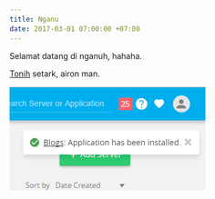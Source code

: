 ```yaml
---
title: Nganu
date: 2017-03-01 07:00:00 +07:00
---
```


Selamat datang di nganuh, hahaha.

[Tonih](https://tonihsetark.github.io) setark, airon man.

![](/uploads/2017/03/02/cw%20add%20app%20success.jpg)